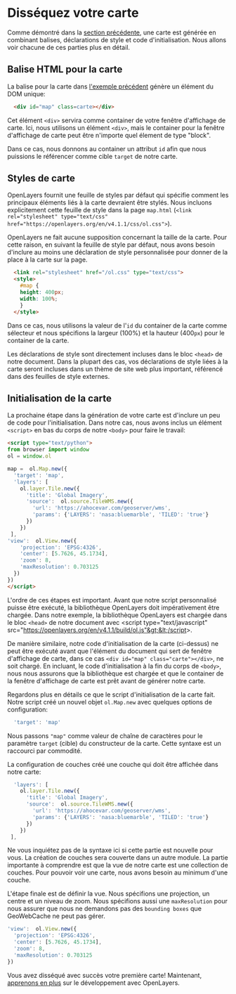 # Disséquez votre carte

Comme démontré dans la [section précédente](./map.md), une carte est générée en combinant balises, déclarations de style et code d'initialisation. Nous allons voir chacune de ces parties plus en détail.

## Balise HTML pour la carte

La balise pour la carte dans [l'exemple précédent](./map.md) génère un élément du DOM unique:

```html
  <div id="map" class=carte></div>
```

Cet élément `<div>` servira comme container de votre fenêtre d'affichage de carte. Ici, nous utilisons un élément `<div>`, mais le container pour la fenêtre d'affichage de carte peut être n'importe quel élement de type "block".

Dans ce cas, nous donnons au container un attribut `id` afin que nous puissions le référencer comme cible `target` de notre carte.

## Styles de carte

OpenLayers fournit une feuille de styles par défaut qui spécifie comment les principaux éléments liés à la carte devraient être stylés. Nous incluons explicitement cette feuille de style dans la page `map.html` \(`<link rel="stylesheet" type="text/css" href="https://openlayers.org/en/v4.1.1/css/ol.css">`\).

OpenLayers ne fait aucune supposition concernant la taille de la carte. Pour cette raison, en suivant la feuille de style par défaut, nous avons besoin d'inclure au moins une déclaration de style personnalisée pour donner de la place à la carte sur la page.

```html
  <link rel="stylesheet" href="/ol.css" type="text/css">
  <style>
    #map {
    height: 400px;
    width: 100%;
    }
  </style>
```

Dans ce cas, nous utilisons la valeur de l'`id` du container de la carte comme sélecteur et nous spécifions la largeur \(100%\) et la hauteur \(400`px`\) pour le container de la carte.

Les déclarations de style sont directement incluses dans le bloc `<head>` de notre document. Dans la plupart des cas, vos déclarations de style liées à la carte seront incluses dans un thème de site web plus important, référencé dans des feuilles de style externes.

## Initialisation de la carte

La prochaine étape dans la génération de votre carte est d'inclure un peu de code pour l'initialisation. Dans notre cas, nous avons inclus un élément `<script>` en bas du corps de notre `<body>` pour faire le travail:

```html
<script type="text/python">
from browser import window
ol = window.ol

map =  ol.Map.new({
  'target': 'map',
  'layers': [
    ol.layer.Tile.new({
      'title': 'Global Imagery',
      'source':  ol.source.TileWMS.new({
        'url': 'https://ahocevar.com/geoserver/wms',
        'params': {'LAYERS': 'nasa:bluemarble', 'TILED': 'true'}
      })
    })
 ],
'view':  ol.View.new({
    'projection': 'EPSG:4326',
    'center': [5.7626, 45.1734],
    'zoom': 8,
    'maxResolution': 0.703125
  })
})
</script>

```

L'ordre de ces étapes est important. Avant que notre script personnalisé puisse être exécuté, la bibliothèque OpenLayers doit impérativement être chargée. Dans notre exemple, la bibliothèque OpenLayers est chargée dans le bloc `<head>` de notre document avec &lt;script type="text/javascript" src="https://openlayers.org/en/v4.1.1/build/ol.js"&gt;&lt;/script&gt;.

De manière similaire, notre code d'initialisation de la carte \(ci-dessus\) ne peut être exécuté avant que l'élément du document qui sert de fenêtre d'affichage de carte, dans ce cas `<div id="map" class="carte"></div>`, ne soit chargé. En incluant, le code d'initialisation à la fin du corps de `<body>`, nous nous assurons que la bibliothèque est chargée et que le container de la fenêtre d'affichage de carte est prêt avant de générer notre carte.

Regardons plus en détails ce que le script d'initialisation de la carte fait. Notre script créé un nouvel objet `ol.Map.new` avec quelques options de configuration:

```js
  'target': 'map'
```

Nous passons `"map"` comme valeur de chaîne de caractères pour le paramètre `target` \(cible\) du constructeur de la carte. Cette syntaxe est un raccourci par commodité.

La configuration de couches créé une couche qui doit être affichée dans notre carte:

```js
  'layers': [
    ol.layer.Tile.new({
      'title': 'Global Imagery',
      'source':  ol.source.TileWMS.new({
        'url': 'https://ahocevar.com/geoserver/wms',
        'params': {'LAYERS': 'nasa:bluemarble', 'TILED': 'true'}
      })
    })
 ],
```

Ne vous inquiétez pas de la syntaxe ici si cette partie est nouvelle pour vous. La création de couches sera couverte dans un autre module. La partie importante à comprendre est que la vue de notre carte est une collection de couches. Pour pouvoir voir une carte, nous avons besoin au minimum d'une couche.

L'étape finale est de définir la vue. Nous spécifions une projection, un centre et un niveau de zoom. Nous spécifions aussi une `maxResolution` pour nous assurer que nous ne demandons pas des `bounding boxes` que GeoWebCache ne peut pas gérer.

```js
'view':  ol.View.new({
  'projection': 'EPSG:4326',
  'center': [5.7626, 45.1734],
  'zoom': 8,
  'maxResolution': 0.703125
})

```

Vous avez disséqué avec succès votre première carte! Maintenant, [apprenons en plus](./resources.md) sur le développement avec OpenLayers.

